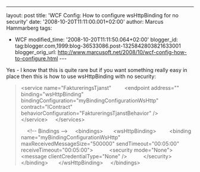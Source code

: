 ---
layout: post
title: 'WCF Config: How to configure wsHttpBinding for
no security'
date: '2008-10-20T11:11:00.001+02:00'
author: Marcus Hammarberg
tags:
  - WCF
modified_time: '2008-10-20T11:11:50.064+02:00'
blogger_id: tag:blogger.com,1999:blog-36533086.post-1325842803821633001
blogger_orig_url: http://www.marcusoft.net/2008/10/wcf-config-how-to-configure.html ---

Yes - I know that this is quite rare but if you want something really
easy in place then this is how to use wsHttpBinding with no security:

> \<service name="FaktureringsTjanst"
>         \<endpoint address=""
> binding="wsHttpBinding"
> bindingConfiguration="myBindingConfigurationWsHttp"
> contract="IContract"
> behaviorConfiguration="FaktureringsTjanstBehavior" /\>
>       \</service\>
>     \</services\>
>
>     \<!-- Bindings --\>
>     \<bindings\>
>       \<wsHttpBinding\>
>         \<binding name="myBindingConfigurationWsHttp"
> maxReceivedMessageSize="500000"
> sendTimeout="00:05:00"
> receiveTimeout="00:05:00"\>
>           \<security mode="None"\>
>             \<message clientCredentialType="None" /\>
>           \</security\>
>         \</binding\>
>       \</wsHttpBinding\>
>     \</bindings\>
